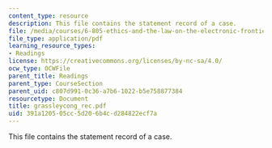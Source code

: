 ```yaml
---
content_type: resource
description: This file contains the statement record of a case.
file: /media/courses/6-805-ethics-and-the-law-on-the-electronic-frontier-fall-2005/391a120505cc5d206b4cd284822ecf7a_grassleycong_rec.pdf
file_type: application/pdf
learning_resource_types:
- Readings
license: https://creativecommons.org/licenses/by-nc-sa/4.0/
ocw_type: OCWFile
parent_title: Readings
parent_type: CourseSection
parent_uid: c807d991-0c36-a7b6-1022-b5e758877384
resourcetype: Document
title: grassleycong_rec.pdf
uid: 391a1205-05cc-5d20-6b4c-d284822ecf7a
---
```

This file contains the statement record of a case.